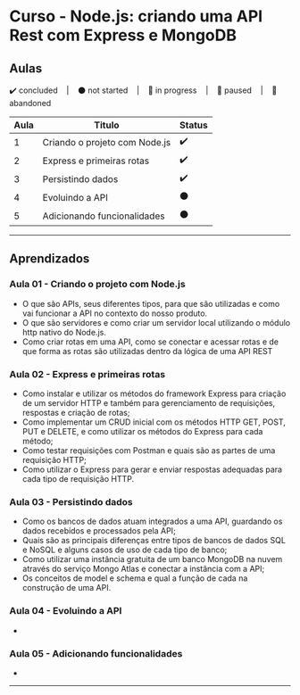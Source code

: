 # Curso - Node.js: criando uma API Rest com Express e MongoDB

## Aulas
<p>
  ✔️ concluded &nbsp;&nbsp;&nbsp;|&nbsp;&nbsp;&nbsp;
  ⚫ not started &nbsp;&nbsp;&nbsp;|&nbsp;&nbsp;&nbsp;
  🔵 in progress &nbsp;&nbsp;&nbsp;|&nbsp;&nbsp;&nbsp;
  🔶 paused &nbsp;&nbsp;&nbsp;|&nbsp;&nbsp;&nbsp;
  🔴 abandoned 
</p>

| Aula | Titulo | Status |
| --- | --- | --- |
| 1 | Criando o projeto com Node.js | ✔️ |
| 2 | Express e primeiras rotas | ✔️ |
| 3 | Persistindo dados | ✔️ |
| 4 | Evoluindo a API | ⚫ |
| 5 | Adicionando funcionalidades | ⚫ |

---

## Aprendizados

### Aula 01 - Criando o projeto com Node.js 
<ul>
  <li>O que são APIs, seus diferentes tipos, para que são utilizadas e como vai funcionar a API no contexto do nosso produto.</li>
  <li>O que são servidores e como criar um servidor local utilizando o módulo http nativo do Node.js.</li>
  <li>Como criar rotas em uma API, como se conectar e acessar rotas e de que forma as rotas são utilizadas dentro da lógica de uma API REST</li>
</ul>

### Aula 02 - Express e primeiras rotas
<ul>
  <li>Como instalar e utilizar os métodos do framework Express para criação de um servidor HTTP e também para gerenciamento de requisições, respostas e criação de rotas;</li>
  <li>Como implementar um CRUD inicial com os métodos HTTP GET, POST, PUT e DELETE, e como utilizar os métodos do Express para cada método;</li>
  <li>Como testar requisições com Postman e quais são as partes de uma requisição HTTP;</li>
  <li>Como utilizar o Express para gerar e enviar respostas adequadas para cada tipo de requisição HTTP.</li>
</ul>

### Aula 03 - Persistindo dados
<ul>
  <li>Como os bancos de dados atuam integrados a uma API, guardando os dados recebidos e processados pela API;</li>
  <li>Quais são as principais diferenças entre tipos de bancos de dados SQL e NoSQL e alguns casos de uso de cada tipo de banco;</li>
  <li>Como utilizar uma instância gratuita de um banco MongoDB na nuvem através do serviço Mongo Atlas e conectar a instância com a API;</li>
  <li>Os conceitos de model e schema e qual a função de cada na construção de uma API.</li>
</ul>

### Aula 04 - Evoluindo a API
<ul>
  <li></li>
</ul>

### Aula 05 - Adicionando funcionalidades
<ul>
  <li></li>
</ul>

---
